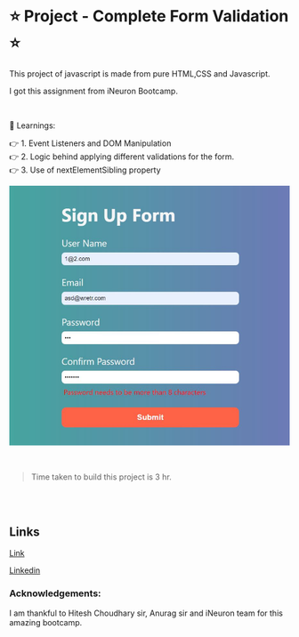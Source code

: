 # ⭐ Project - Complete Form Validation ⭐

This  project of javascript is made from pure HTML,CSS and Javascript.

I got this assignment from iNeuron Bootcamp.

<br>

📌 Learnings:

👉 1\. Event Listeners and DOM Manipulation<br>
👉 2\. Logic behind applying different validations for the form. <br>
👉 3\. Use of nextElementSibling property<br>


![ScreenShot](screenshot.JPG)

<br>

> Time taken to build this project is 3 hr.

<br><br>

## Links

[Link](javascriptmyformvalidation.netlify.app)

[Linkedin](https://www.linkedin.com/in/pratyush-kesarwani-2b6601171/)

### Acknowledgements:

I am thankful to Hitesh Choudhary sir, Anurag sir and iNeuron team for this amazing bootcamp.
